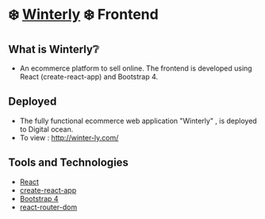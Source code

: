 # :snowflake: [Winterly](http://winter-ly.com/) :snowflake: Frontend 

## What is Winterly:grey_question:
* An ecommerce platform to sell online. The frontend is developed using React (create-react-app) and Bootstrap 4.

## Deployed
* The fully functional ecommerce web application "Winterly" , is deployed to Digital ocean. 
* To view : http://winter-ly.com/

## Tools and Technologies
* [React](https://nodejs.org/en/)
* [create-react-app](https://reactjs.org/docs/create-a-new-react-app.html)
* [Bootstrap 4](https://getbootstrap.com/docs/4.0/getting-started/introduction/)
* [react-router-dom](https://www.npmjs.com/package/react-router-dom)
